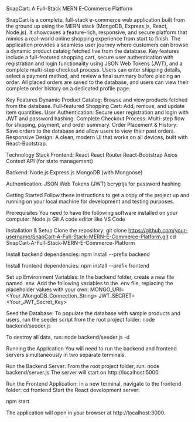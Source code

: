 SnapCart: A Full-Stack MERN E-Commerce Platform

SnapCart is a complete, full-stack e-commerce web application built from the ground up using the MERN stack (MongoDB, Express.js, React, Node.js). It showcases a feature-rich, responsive, and secure platform that mimics a real-world online shopping experience from start to finish.
The application provides a seamless user journey where customers can browse a dynamic product catalog fetched live from the database. Key features include a full-featured shopping cart, secure user authentication with registration and login functionality using JSON Web Tokens (JWT), and a complete multi-step checkout process. Users can enter shipping details, select a payment method, and review a final summary before placing an order. All placed orders are saved to the database, and users can view their complete order history on a dedicated profile page.


Key Features
Dynamic Product Catalog: Browse and view products fetched from the database.
Full-featured Shopping Cart: Add, remove, and update item quantities.
User Authentication: Secure user registration and login with JWT and password hashing.
Complete Checkout Process: Multi-step flow for shipping, payment, and order summary.
Order Placement & History: Save orders to the database and allow users to view their past orders.
Responsive Design: A clean, modern UI that works on all devices, built with React-Bootstrap.

Technology Stack
Frontend:
React
React Router
React-Bootstrap
Axios
Context API (for state management)

Backend:
Node.js
Express.js
MongoDB (with Mongoose)

Authentication:
JSON Web Tokens (JWT)
bcryptjs for password hashing


Getting Started
Follow these instructions to get a copy of the project up and running on your local machine for development and testing purposes.

Prerequisites
You need to have the following software installed on your computer:
Node.js
Git
A code editor like VS Code

Installation & Setup
Clone the repository:
git clone https://github.com/your-username/SnapCart-A-Full-Stack-MERN-E-Commerce-Platform.git
cd SnapCart-A-Full-Stack-MERN-E-Commerce-Platform

Install backend dependencies:
npm install --prefix backend

Install frontend dependencies:
npm install --prefix frontend

Set up Environment Variables:
In the backend folder, create a new file named .env.
Add the following variables to the .env file, replacing the placeholder values with your own:
MONGO_URI=<Your_MongoDB_Connection_String>
JWT_SECRET=<Your_JWT_Secret_Key>

Seed the Database:
To populate the database with sample products and users, run the seeder script from the root project folder:
node backend/seeder.js

To destroy all data, run:
node backend/seeder.js -d

Running the Application
You will need to run the backend and frontend servers simultaneously in two separate terminals.

Run the Backend Server:
From the root project folder, run:
node backend/server.js
The server will start on http://localhost:5000.

Run the Frontend Application:
In a new terminal, navigate to the frontend folder:
cd frontend
Start the React development server:

npm start

The application will open in your browser at http://localhost:3000.
